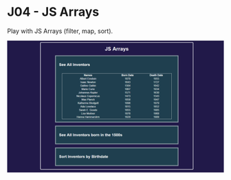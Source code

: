 # J04 - JS Arrays

Play with JS Arrays (filter, map, sort).

![View](https://github.com/MAshrafM/JS_Vanilla_30/blob/master/04_JSArray/show.png)